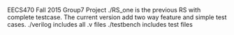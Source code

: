 EECS470 Fall 2015 Group7 Project
./RS_one is the previous RS with complete testcase.
The current version add two way feature and simple test cases.
./verilog includes all .v files
./testbench includes test files

